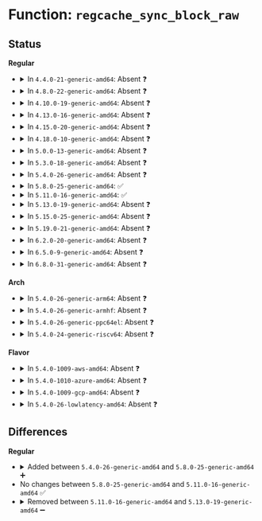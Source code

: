 # Function: <code>regcache_sync_block_raw</code>

## Status
<b>Regular</b>
<ul>
<li>
<details>
<summary>In <code>4.4.0-21-generic-amd64</code>: Absent ❓</summary>

```json
{
  "name": "regcache_sync_block_raw",
  "collision_type": "Unique Static",
  "inline_type": "Full",
  "funcs": [
    {
      "addr": 18446744071584514980,
      "name": "regcache_sync_block_raw",
      "external": false,
      "loc": "drivers/base/regmap/regcache.c:685",
      "file": "drivers/base/regmap/regcache.c",
      "inline": "not declared, inlined",
      "caller_inline": [
        "drivers/base/regmap/regcache.c:regcache_sync_block"
      ],
      "caller_func": []
    }
  ],
  "symbols": []
}
```
</details>
</li>
<li>
<details>
<summary>In <code>4.8.0-22-generic-amd64</code>: Absent ❓</summary>

```json
{
  "name": "regcache_sync_block_raw",
  "collision_type": "Unique Static",
  "inline_type": "Full",
  "funcs": [
    {
      "addr": 18446744071584862021,
      "name": "regcache_sync_block_raw",
      "external": false,
      "loc": "drivers/base/regmap/regcache.c:734",
      "file": "drivers/base/regmap/regcache.c",
      "inline": "not declared, inlined",
      "caller_inline": [
        "drivers/base/regmap/regcache.c:regcache_sync_block"
      ],
      "caller_func": []
    }
  ],
  "symbols": []
}
```
</details>
</li>
<li>
<details>
<summary>In <code>4.10.0-19-generic-amd64</code>: Absent ❓</summary>

```json
{
  "name": "regcache_sync_block_raw",
  "collision_type": "Unique Static",
  "inline_type": "Full",
  "funcs": [
    {
      "addr": 18446744071585055573,
      "name": "regcache_sync_block_raw",
      "external": false,
      "loc": "drivers/base/regmap/regcache.c:734",
      "file": "drivers/base/regmap/regcache.c",
      "inline": "not declared, inlined",
      "caller_inline": [
        "drivers/base/regmap/regcache.c:regcache_sync_block"
      ],
      "caller_func": []
    }
  ],
  "symbols": []
}
```
</details>
</li>
<li>
<details>
<summary>In <code>4.13.0-16-generic-amd64</code>: Absent ❓</summary>

```json
{
  "name": "regcache_sync_block_raw",
  "collision_type": "Unique Static",
  "inline_type": "Full",
  "funcs": [
    {
      "addr": 18446744071585139773,
      "name": "regcache_sync_block_raw",
      "external": false,
      "loc": "drivers/base/regmap/regcache.c:736",
      "file": "drivers/base/regmap/regcache.c",
      "inline": "not declared, inlined",
      "caller_inline": [
        "drivers/base/regmap/regcache.c:regcache_sync_block"
      ],
      "caller_func": []
    }
  ],
  "symbols": []
}
```
</details>
</li>
<li>
<details>
<summary>In <code>4.15.0-20-generic-amd64</code>: Absent ❓</summary>

```json
{
  "name": "regcache_sync_block_raw",
  "collision_type": "Unique Static",
  "inline_type": "Full",
  "funcs": [
    {
      "addr": 18446744071585566637,
      "name": "regcache_sync_block_raw",
      "external": false,
      "loc": "drivers/base/regmap/regcache.c:736",
      "file": "drivers/base/regmap/regcache.c",
      "inline": "not declared, inlined",
      "caller_inline": [
        "drivers/base/regmap/regcache.c:regcache_sync_block"
      ],
      "caller_func": []
    }
  ],
  "symbols": []
}
```
</details>
</li>
<li>
<details>
<summary>In <code>4.18.0-10-generic-amd64</code>: Absent ❓</summary>

```json
{
  "name": "regcache_sync_block_raw",
  "collision_type": "Unique Static",
  "inline_type": "Full",
  "funcs": [
    {
      "addr": 18446744071585810737,
      "name": "regcache_sync_block_raw",
      "external": false,
      "loc": "drivers/base/regmap/regcache.c:736",
      "file": "drivers/base/regmap/regcache.c",
      "inline": "not declared, inlined",
      "caller_inline": [
        "drivers/base/regmap/regcache.c:regcache_sync_block"
      ],
      "caller_func": []
    }
  ],
  "symbols": []
}
```
</details>
</li>
<li>
<details>
<summary>In <code>5.0.0-13-generic-amd64</code>: Absent ❓</summary>

```json
{
  "name": "regcache_sync_block_raw",
  "collision_type": "Unique Static",
  "inline_type": "Full",
  "funcs": [
    {
      "addr": 18446744071585944689,
      "name": "regcache_sync_block_raw",
      "external": false,
      "loc": "drivers/base/regmap/regcache.c:736",
      "file": "drivers/base/regmap/regcache.c",
      "inline": "not declared, inlined",
      "caller_inline": [
        "drivers/base/regmap/regcache.c:regcache_sync_block"
      ],
      "caller_func": []
    }
  ],
  "symbols": []
}
```
</details>
</li>
<li>
<details>
<summary>In <code>5.3.0-18-generic-amd64</code>: Absent ❓</summary>

```json
{
  "name": "regcache_sync_block_raw",
  "collision_type": "Unique Static",
  "inline_type": "Full",
  "funcs": [
    {
      "addr": 18446744071586186198,
      "name": "regcache_sync_block_raw",
      "external": false,
      "loc": "drivers/base/regmap/regcache.c:732",
      "file": "drivers/base/regmap/regcache.c",
      "inline": "not declared, inlined",
      "caller_inline": [
        "drivers/base/regmap/regcache.c:regcache_sync_block"
      ],
      "caller_func": []
    }
  ],
  "symbols": []
}
```
</details>
</li>
<li>
<details>
<summary>In <code>5.4.0-26-generic-amd64</code>: Absent ❓</summary>

```json
{
  "name": "regcache_sync_block_raw",
  "collision_type": "Unique Static",
  "inline_type": "Full",
  "funcs": [
    {
      "addr": 18446744071586334550,
      "name": "regcache_sync_block_raw",
      "external": false,
      "loc": "drivers/base/regmap/regcache.c:732",
      "file": "drivers/base/regmap/regcache.c",
      "inline": "not declared, inlined",
      "caller_inline": [
        "drivers/base/regmap/regcache.c:regcache_sync_block"
      ],
      "caller_func": []
    }
  ],
  "symbols": []
}
```
</details>
</li>
<li>
<details>
<summary>In <code>5.8.0-25-generic-amd64</code>: ✅</summary>

```c
int regcache_sync_block_raw(struct regmap * map, void * block, long unsigned int * cache_present, unsigned int block_base, unsigned int start, unsigned int end)
```

```json
{
  "name": "regcache_sync_block_raw",
  "collision_type": "Unique Static",
  "inline_type": "No",
  "funcs": [
    {
      "addr": 18446744071587104704,
      "name": "regcache_sync_block_raw",
      "external": false,
      "loc": "drivers/base/regmap/regcache.c:732",
      "file": "drivers/base/regmap/regcache.c",
      "inline": "seen, unknown",
      "caller_inline": [],
      "caller_func": [
        "drivers/base/regmap/regcache.c:regcache_sync_block"
      ]
    }
  ],
  "symbols": [
    {
      "addr": 18446744071587104704,
      "name": "regcache_sync_block_raw",
      "section": ".text",
      "bind": "STB_LOCAL",
      "size": 417
    }
  ]
}
```
</details>
</li>
<li>
<details>
<summary>In <code>5.11.0-16-generic-amd64</code>: ✅</summary>

```c
int regcache_sync_block_raw(struct regmap * map, void * block, long unsigned int * cache_present, unsigned int block_base, unsigned int start, unsigned int end)
```

```json
{
  "name": "regcache_sync_block_raw",
  "collision_type": "Unique Static",
  "inline_type": "No",
  "funcs": [
    {
      "addr": 18446744071587190448,
      "name": "regcache_sync_block_raw",
      "external": false,
      "loc": "drivers/base/regmap/regcache.c:732",
      "file": "drivers/base/regmap/regcache.c",
      "inline": "seen, unknown",
      "caller_inline": [],
      "caller_func": [
        "drivers/base/regmap/regcache.c:regcache_sync_block"
      ]
    }
  ],
  "symbols": [
    {
      "addr": 18446744071587190448,
      "name": "regcache_sync_block_raw",
      "section": ".text",
      "bind": "STB_LOCAL",
      "size": 417
    }
  ]
}
```
</details>
</li>
<li>
<details>
<summary>In <code>5.13.0-19-generic-amd64</code>: Absent ❓</summary>

```json
{
  "name": "regcache_sync_block_raw",
  "collision_type": "Unique Static",
  "inline_type": "Full",
  "funcs": [
    {
      "addr": 18446744071587078540,
      "name": "regcache_sync_block_raw",
      "external": false,
      "loc": "drivers/base/regmap/regcache.c:732",
      "file": "drivers/base/regmap/regcache.c",
      "inline": "not declared, inlined",
      "caller_inline": [
        "drivers/base/regmap/regcache.c:regcache_sync_block"
      ],
      "caller_func": []
    }
  ],
  "symbols": []
}
```
</details>
</li>
<li>
<details>
<summary>In <code>5.15.0-25-generic-amd64</code>: Absent ❓</summary>

```json
{
  "name": "regcache_sync_block_raw",
  "collision_type": "Unique Static",
  "inline_type": "Full",
  "funcs": [
    {
      "addr": 18446744071587649888,
      "name": "regcache_sync_block_raw",
      "external": false,
      "loc": "drivers/base/regmap/regcache.c:732",
      "file": "drivers/base/regmap/regcache.c",
      "inline": "not declared, inlined",
      "caller_inline": [
        "drivers/base/regmap/regcache.c:regcache_sync_block"
      ],
      "caller_func": []
    }
  ],
  "symbols": []
}
```
</details>
</li>
<li>
<details>
<summary>In <code>5.19.0-21-generic-amd64</code>: Absent ❓</summary>

```json
{
  "name": "regcache_sync_block_raw",
  "collision_type": "Unique Static",
  "inline_type": "Full",
  "funcs": [
    {
      "addr": 18446744071588994690,
      "name": "regcache_sync_block_raw",
      "external": false,
      "loc": "drivers/base/regmap/regcache.c:732",
      "file": "drivers/base/regmap/regcache.c",
      "inline": "not declared, inlined",
      "caller_inline": [
        "drivers/base/regmap/regcache.c:regcache_sync_block"
      ],
      "caller_func": []
    }
  ],
  "symbols": []
}
```
</details>
</li>
<li>
<details>
<summary>In <code>6.2.0-20-generic-amd64</code>: Absent ❓</summary>

```json
{
  "name": "regcache_sync_block_raw",
  "collision_type": "Unique Static",
  "inline_type": "Full",
  "funcs": [
    {
      "addr": 18446744071590516920,
      "name": "regcache_sync_block_raw",
      "external": false,
      "loc": "drivers/base/regmap/regcache.c:739",
      "file": "drivers/base/regmap/regcache.c",
      "inline": "not declared, inlined",
      "caller_inline": [
        "drivers/base/regmap/regcache.c:regcache_sync_block"
      ],
      "caller_func": []
    }
  ],
  "symbols": []
}
```
</details>
</li>
<li>
<details>
<summary>In <code>6.5.0-9-generic-amd64</code>: Absent ❓</summary>

```json
{
  "name": "regcache_sync_block_raw",
  "collision_type": "Unique Static",
  "inline_type": "Full",
  "funcs": [
    {
      "addr": 18446744071590841189,
      "name": "regcache_sync_block_raw",
      "external": false,
      "loc": "drivers/base/regmap/regcache.c:753",
      "file": "drivers/base/regmap/regcache.c",
      "inline": "not declared, inlined",
      "caller_inline": [
        "drivers/base/regmap/regcache.c:regcache_sync_block"
      ],
      "caller_func": []
    }
  ],
  "symbols": []
}
```
</details>
</li>
<li>
<details>
<summary>In <code>6.8.0-31-generic-amd64</code>: Absent ❓</summary>

```json
{
  "name": "regcache_sync_block_raw",
  "collision_type": "Unique Static",
  "inline_type": "Full",
  "funcs": [
    {
      "addr": 18446744071591184485,
      "name": "regcache_sync_block_raw",
      "external": false,
      "loc": "drivers/base/regmap/regcache.c:790",
      "file": "drivers/base/regmap/regcache.c",
      "inline": "not declared, inlined",
      "caller_inline": [
        "drivers/base/regmap/regcache.c:regcache_sync_block"
      ],
      "caller_func": []
    }
  ],
  "symbols": []
}
```
</details>
</li>
</ul>
<b>Arch</b>
<ul>
<li>
<details>
<summary>In <code>5.4.0-26-generic-arm64</code>: Absent ❓</summary>

```json
{
  "name": "regcache_sync_block_raw",
  "collision_type": "Unique Static",
  "inline_type": "Full",
  "funcs": [
    {
      "addr": 18446603336499172596,
      "name": "regcache_sync_block_raw",
      "external": false,
      "loc": "drivers/base/regmap/regcache.c:732",
      "file": "drivers/base/regmap/regcache.c",
      "inline": "not declared, inlined",
      "caller_inline": [
        "drivers/base/regmap/regcache.c:regcache_sync_block"
      ],
      "caller_func": []
    }
  ],
  "symbols": []
}
```
</details>
</li>
<li>
<details>
<summary>In <code>5.4.0-26-generic-armhf</code>: Absent ❓</summary>

```json
{
  "name": "regcache_sync_block_raw",
  "collision_type": "Unique Static",
  "inline_type": "Full",
  "funcs": [
    {
      "addr": 3231707436,
      "name": "regcache_sync_block_raw",
      "external": false,
      "loc": "drivers/base/regmap/regcache.c:732",
      "file": "drivers/base/regmap/regcache.c",
      "inline": "not declared, inlined",
      "caller_inline": [
        "drivers/base/regmap/regcache.c:regcache_sync_block"
      ],
      "caller_func": []
    }
  ],
  "symbols": []
}
```
</details>
</li>
<li>
<details>
<summary>In <code>5.4.0-26-generic-ppc64el</code>: Absent ❓</summary>

```json
{
  "name": "regcache_sync_block_raw",
  "collision_type": "Unique Static",
  "inline_type": "Full",
  "funcs": [
    {
      "addr": 13835058055292375156,
      "name": "regcache_sync_block_raw",
      "external": false,
      "loc": "drivers/base/regmap/regcache.c:732",
      "file": "drivers/base/regmap/regcache.c",
      "inline": "not declared, inlined",
      "caller_inline": [
        "drivers/base/regmap/regcache.c:regcache_sync_block"
      ],
      "caller_func": []
    }
  ],
  "symbols": []
}
```
</details>
</li>
<li>
<details>
<summary>In <code>5.4.0-24-generic-riscv64</code>: Absent ❓</summary>

```json
{
  "name": "regcache_sync_block_raw",
  "collision_type": "Unique Static",
  "inline_type": "Full",
  "funcs": [
    {
      "addr": 18446743936276469440,
      "name": "regcache_sync_block_raw",
      "external": false,
      "loc": "drivers/base/regmap/regcache.c:732",
      "file": "drivers/base/regmap/regcache.c",
      "inline": "not declared, inlined",
      "caller_inline": [
        "drivers/base/regmap/regcache.c:regcache_sync_block"
      ],
      "caller_func": []
    }
  ],
  "symbols": []
}
```
</details>
</li>
</ul>
<b>Flavor</b>
<ul>
<li>
<details>
<summary>In <code>5.4.0-1009-aws-amd64</code>: Absent ❓</summary>

```json
{
  "name": "regcache_sync_block_raw",
  "collision_type": "Unique Static",
  "inline_type": "Full",
  "funcs": [
    {
      "addr": 18446744071586097798,
      "name": "regcache_sync_block_raw",
      "external": false,
      "loc": "drivers/base/regmap/regcache.c:732",
      "file": "drivers/base/regmap/regcache.c",
      "inline": "not declared, inlined",
      "caller_inline": [
        "drivers/base/regmap/regcache.c:regcache_sync_block"
      ],
      "caller_func": []
    }
  ],
  "symbols": []
}
```
</details>
</li>
<li>
<details>
<summary>In <code>5.4.0-1010-azure-amd64</code>: Absent ❓</summary>

```json
{
  "name": "regcache_sync_block_raw",
  "collision_type": "Unique Static",
  "inline_type": "Full",
  "funcs": [
    {
      "addr": 18446744071585943750,
      "name": "regcache_sync_block_raw",
      "external": false,
      "loc": "drivers/base/regmap/regcache.c:732",
      "file": "drivers/base/regmap/regcache.c",
      "inline": "not declared, inlined",
      "caller_inline": [
        "drivers/base/regmap/regcache.c:regcache_sync_block"
      ],
      "caller_func": []
    }
  ],
  "symbols": []
}
```
</details>
</li>
<li>
<details>
<summary>In <code>5.4.0-1009-gcp-amd64</code>: Absent ❓</summary>

```json
{
  "name": "regcache_sync_block_raw",
  "collision_type": "Unique Static",
  "inline_type": "Full",
  "funcs": [
    {
      "addr": 18446744071586282518,
      "name": "regcache_sync_block_raw",
      "external": false,
      "loc": "drivers/base/regmap/regcache.c:732",
      "file": "drivers/base/regmap/regcache.c",
      "inline": "not declared, inlined",
      "caller_inline": [
        "drivers/base/regmap/regcache.c:regcache_sync_block"
      ],
      "caller_func": []
    }
  ],
  "symbols": []
}
```
</details>
</li>
<li>
<details>
<summary>In <code>5.4.0-26-lowlatency-amd64</code>: Absent ❓</summary>

```json
{
  "name": "regcache_sync_block_raw",
  "collision_type": "Unique Static",
  "inline_type": "Full",
  "funcs": [
    {
      "addr": 18446744071586393974,
      "name": "regcache_sync_block_raw",
      "external": false,
      "loc": "drivers/base/regmap/regcache.c:732",
      "file": "drivers/base/regmap/regcache.c",
      "inline": "not declared, inlined",
      "caller_inline": [
        "drivers/base/regmap/regcache.c:regcache_sync_block"
      ],
      "caller_func": []
    }
  ],
  "symbols": []
}
```
</details>
</li>
</ul>

## Differences
<b>Regular</b>
<ul>
<li>
<details>
<summary>Added between <code>5.4.0-26-generic-amd64</code> and <code>5.8.0-25-generic-amd64</code> ➕</summary>

```c
int regcache_sync_block_raw(struct regmap * map, void * block, long unsigned int * cache_present, unsigned int block_base, unsigned int start, unsigned int end)
```
</details>
</li>
<li>
No changes between <code>5.8.0-25-generic-amd64</code> and <code>5.11.0-16-generic-amd64</code> ✅
</li>
<li>
<details>
<summary>Removed between <code>5.11.0-16-generic-amd64</code> and <code>5.13.0-19-generic-amd64</code> ➖</summary>

```c
int regcache_sync_block_raw(struct regmap * map, void * block, long unsigned int * cache_present, unsigned int block_base, unsigned int start, unsigned int end)
```
</details>
</li>
</ul>
